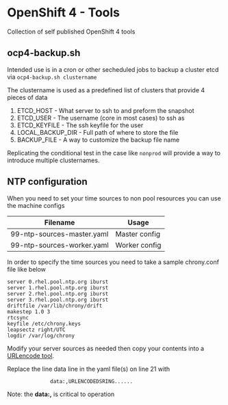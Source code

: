 # OpenShift 4 - Tools

Collection of self published OpenShift 4 tools

## ocp4-backup.sh

Intended use is in a cron or other secheduled jobs to backup a cluster etcd via
  `ocp4-backup.sh clustername`
  
The clustername is used as a predefined list of clusters that provide 4 pieces of data

1. ETCD_HOST - What server to ssh to and preform the snapshot
2. ETCD_USER - The username (core in most cases) to ssh as
3. ETCD_KEYFILE - The ssh keyfile for the user
4. LOCAL_BACKUP_DIR - Full path of where to store the file
5. BACKUP_FILE - A way to customize the backup file name

Replicating the conditional test in the case like `nonprod` will provide a way to introduce multiple clusternames.

## NTP configuration

When you need to set your time sources to non pool resources you can use the machine configs

Filename | Usage
---------|------
99-ntp-sources-master.yaml | Master config
99-ntp-sources-worker.yaml | Worker config

In order to specify the time sources you need to take a sample chrony.conf file like below
```
server 0.rhel.pool.ntp.org iburst
server 1.rhel.pool.ntp.org iburst
server 2.rhel.pool.ntp.org iburst
server 3.rhel.pool.ntp.org iburst
driftfile /var/lib/chrony/drift
makestep 1.0 3
rtcsync
keyfile /etc/chrony.keys
leapsectz right/UTC
logdir /var/log/chrony

```

Modify your server sources as needed then copy your contents into a [URLencode tool](https://www.urlencoder.org/).

Replace the line data line in the yaml file(s) on line 21 with
```
              data:,URLENCODEDSRING......
```

Note: the **data:,** is critical to operation
